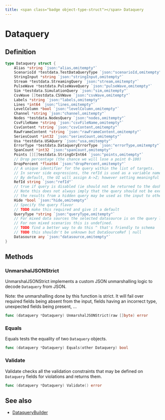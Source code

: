 ```yaml
---
title: <span class="badge object-type-struct"></span> Dataquery
---
```

# <span class="badge object-type-struct"></span> Dataquery

## Definition

```go
type Dataquery struct {
    Alias *string `json:"alias,omitempty"`
    ScenarioId *testdata.TestDataQueryType `json:"scenarioId,omitempty"`
    StringInput *string `json:"stringInput,omitempty"`
    Stream *testdata.StreamingQuery `json:"stream,omitempty"`
    PulseWave *testdata.PulseWaveQuery `json:"pulseWave,omitempty"`
    Sim *testdata.SimulationQuery `json:"sim,omitempty"`
    CsvWave []testdata.CSVWave `json:"csvWave,omitempty"`
    Labels *string `json:"labels,omitempty"`
    Lines *int64 `json:"lines,omitempty"`
    LevelColumn *bool `json:"levelColumn,omitempty"`
    Channel *string `json:"channel,omitempty"`
    Nodes *testdata.NodesQuery `json:"nodes,omitempty"`
    CsvFileName *string `json:"csvFileName,omitempty"`
    CsvContent *string `json:"csvContent,omitempty"`
    RawFrameContent *string `json:"rawFrameContent,omitempty"`
    SeriesCount *int32 `json:"seriesCount,omitempty"`
    Usa *testdata.USAQuery `json:"usa,omitempty"`
    ErrorType *testdata.DataqueryErrorType `json:"errorType,omitempty"`
    SpanCount *int32 `json:"spanCount,omitempty"`
    Points [][]testdata.StringOrInt64 `json:"points,omitempty"`
    // Drop percentage (the chance we will lose a point 0-100)
    DropPercent *float64 `json:"dropPercent,omitempty"`
    // A unique identifier for the query within the list of targets.
    // In server side expressions, the refId is used as a variable name to identify results.
    // By default, the UI will assign A->Z; however setting meaningful names may be useful.
    RefId string `json:"refId"`
    // true if query is disabled (ie should not be returned to the dashboard)
    // Note this does not always imply that the query should not be executed since
    // the results from a hidden query may be used as the input to other queries (SSE etc)
    Hide *bool `json:"hide,omitempty"`
    // Specify the query flavor
    // TODO make this required and give it a default
    QueryType *string `json:"queryType,omitempty"`
    // For mixed data sources the selected datasource is on the query level.
    // For non mixed scenarios this is undefined.
    // TODO find a better way to do this ^ that's friendly to schema
    // TODO this shouldn't be unknown but DataSourceRef | null
    Datasource any `json:"datasource,omitempty"`
}
```
## Methods

### <span class="badge object-method"></span> UnmarshalJSONStrict

UnmarshalJSONStrict implements a custom JSON unmarshalling logic to decode `Dataquery` from JSON.

Note: the unmarshalling done by this function is strict. It will fail over required fields being absent from the input, fields having an incorrect type, unexpected fields being present, …

```go
func (dataquery *Dataquery) UnmarshalJSONStrict(raw []byte) error
```

### <span class="badge object-method"></span> Equals

Equals tests the equality of two `Dataquery` objects.

```go
func (dataquery *Dataquery) Equals(other Dataquery) bool
```

### <span class="badge object-method"></span> Validate

Validate checks all the validation constraints that may be defined on `Dataquery` fields for violations and returns them.

```go
func (dataquery *Dataquery) Validate() error
```

## See also

 * <span class="badge builder"></span> [DataqueryBuilder](./builder-DataqueryBuilder.md)
